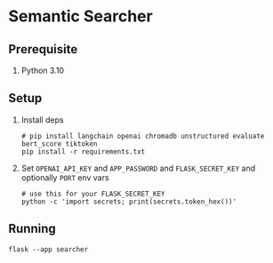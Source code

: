 # Semantic Searcher

## Prerequisite

1. Python 3.10

## Setup

1. Install deps

    ```shell
    # pip install langchain openai chromadb unstructured evaluate bert_score tiktoken
    pip install -r requirements.txt
    ```

2. Set `OPENAI_API_KEY` and `APP_PASSWORD` and `FLASK_SECRET_KEY` and optionally `PORT` env vars

    ```shell
    # use this for your FLASK_SECRET_KEY
    python -c 'import secrets; print(secrets.token_hex())'
    ```

## Running

```shell
flask --app searcher
```
